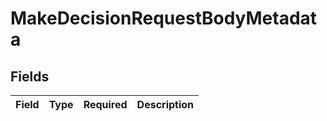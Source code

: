 # MakeDecisionRequestBodyMetadata


## Fields

| Field       | Type        | Required    | Description |
| ----------- | ----------- | ----------- | ----------- |